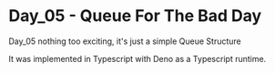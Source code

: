 # Day_05 - Queue For The Bad Day

Day_05 nothing too exciting, it's just a simple Queue Structure

It was implemented in Typescript with Deno as a Typescript runtime.
